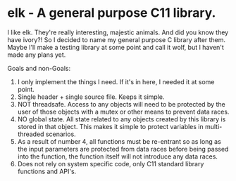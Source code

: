 # elk - A general purpose C11 library.

  I like elk. They're really interesting, majestic animals. And did you know they have ivory?! So
  I decided to name my general purpose C library after them. Maybe I'll make a testing library at
  some point and call it wolf, but I haven't made any plans yet.
 
 Goals and non-Goals:
  1. I only implement the things I need. If it's in here, I needed it at some point.
  2. Single header + single source file. Keeps it simple.
  3. NOT threadsafe. Access to any objects will need to be protected by the user of those objects
     with a mutex or other means to prevent data races.
  4. NO global state. All state related to any objects created by this library is stored in that
     object. This makes it simple to protect variables in multi-threaded scenarios.
  5. As a result of number 4, all functions must be re-entrant so as long as the input parameters
     are protected from data races before being passed into the function, the function itself
     will not introduce any data races.
  6. Does not rely on system specific code, only C11 standard library functions and API's.

